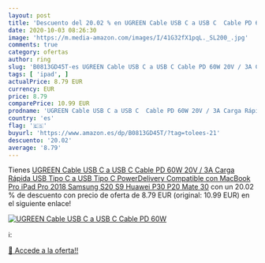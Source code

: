 ```yaml
---
layout: post
title: 'Descuento del 20.02 % en UGREEN Cable USB C a USB C  Cable PD 60W'
date: 2020-10-03 08:26:30
image: 'https://m.media-amazon.com/images/I/41G32fX1pqL._SL200_.jpg'
comments: true
category: ofertas
author: ring
slug: 'B0813GD45T-es UGREEN Cable USB C a USB C Cable PD 60W 20V / 3A Carga...'
tags: [ 'ipad', ]
actualPrice: 8.79 EUR
currency: EUR
price: 8.79
comparePrice: 10.99 EUR
prodname: 'UGREEN Cable USB C a USB C  Cable PD 60W 20V / 3A Carga Rápida USB Tipo C a USB Tipo C PowerDelivery Compatible con MacBook Pro  iPad Pro 2018  Samsung S20 S9  Huawei P30  P20 Mate 30'
country: 'es'
flag: '🇪🇸'
buyurl: 'https://www.amazon.es/dp/B0813GD45T/?tag=tolees-21'
descuento: '20.02'
average: '8.79'
---
```


Tienes [UGREEN Cable USB C a USB C  Cable PD 60W 20V / 3A Carga Rápida USB Tipo C a USB Tipo C PowerDelivery Compatible con MacBook Pro  iPad Pro 2018  Samsung S20 S9  Huawei P30  P20 Mate 30](https://www.amazon.es/dp/B0813GD45T/?tag=tolees-21) con un 20.02 % de descuento con precio de oferta de 8.79 EUR (original: 10.99 EUR) en el siguiente enlace!

[![UGREEN Cable USB C a USB C  Cable PD 60W](https://m.media-amazon.com/images/I/41G32fX1pqL._SL200_.jpg)](https://www.amazon.es/dp/B0813GD45T/?tag=tolees-21)

ℹ️:


[🛒 Accede a la oferta!!](https://www.amazon.es/dp/B0813GD45T/?tag=tolees-21)
